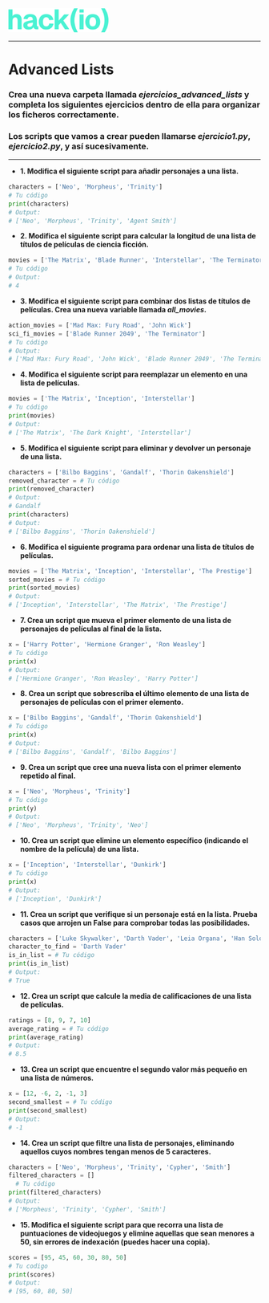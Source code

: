 <div style="text-align: center; width: 200px;" >
  <img src="https://github.com/Hack-io-Data/Imagenes/blob/main/01-LogosHackio/logo_celeste@4x.png?raw=true" alt="logo hack(io)" />
</div>

---

# Advanced Lists

### Crea una nueva carpeta llamada *ejercicios_advanced_lists* y completa los siguientes ejercicios dentro de ella para organizar los ficheros correctamente.

### Los scripts que vamos a crear pueden llamarse *ejercicio1.py*, *ejercicio2.py*, y así sucesivamente.

---

- **1. Modifica el siguiente script para añadir personajes a una lista.**
```python
characters = ['Neo', 'Morpheus', 'Trinity']
# Tu código
print(characters)
# Output:
# ['Neo', 'Morpheus', 'Trinity', 'Agent Smith']
```
- **2. Modifica el siguiente script para calcular la longitud de una lista de títulos de películas de ciencia ficción.**
```python
movies = ['The Matrix', 'Blade Runner', 'Interstellar', 'The Terminator']
# Tu código
# Output:
# 4
```
- **3. Modifica el siguiente script para combinar dos listas de títulos de películas. Crea una nueva variable llamada *all_movies*.**
```python
action_movies = ['Mad Max: Fury Road', 'John Wick']
sci_fi_movies = ['Blade Runner 2049', 'The Terminator']
# Tu código
# Output:
# ['Mad Max: Fury Road', 'John Wick', 'Blade Runner 2049', 'The Terminator']
```
- **4. Modifica el siguiente script para reemplazar un elemento en una lista de películas.**
```python
movies = ['The Matrix', 'Inception', 'Interstellar']
# Tu código
print(movies)
# Output:
# ['The Matrix', 'The Dark Knight', 'Interstellar']
```
- **5. Modifica el siguiente script para eliminar y devolver un personaje de una lista.**
```python
characters = ['Bilbo Baggins', 'Gandalf', 'Thorin Oakenshield']
removed_character = # Tu código
print(removed_character)
# Output:
# Gandalf
print(characters)
# Output:
# ['Bilbo Baggins', 'Thorin Oakenshield']
```
- **6. Modifica el siguiente programa para ordenar una lista de títulos de películas.**
```python
movies = ['The Matrix', 'Inception', 'Interstellar', 'The Prestige']
sorted_movies = # Tu código
print(sorted_movies)
# Output:
# ['Inception', 'Interstellar', 'The Matrix', 'The Prestige']
```
- **7. Crea un script que mueva el primer elemento de una lista de personajes de películas al final de la lista.**
```python
x = ['Harry Potter', 'Hermione Granger', 'Ron Weasley']
# Tu código
print(x)
# Output:
# ['Hermione Granger', 'Ron Weasley', 'Harry Potter']
```
- **8. Crea un script que sobrescriba el último elemento de una lista de personajes de películas con el primer elemento.**
```python
x = ['Bilbo Baggins', 'Gandalf', 'Thorin Oakenshield']
# Tu código
print(x)
# Output:
# ['Bilbo Baggins', 'Gandalf', 'Bilbo Baggins']
```
- **9. Crea un script que cree una nueva lista con el primer elemento repetido al final.**
```python
x = ['Neo', 'Morpheus', 'Trinity']
# Tu código
print(y)
# Output:
# ['Neo', 'Morpheus', 'Trinity', 'Neo']
```
- **10. Crea un script que elimine un elemento específico (indicando el nombre de la película) de una lista.**
```python
x = ['Inception', 'Interstellar', 'Dunkirk']
# Tu código
print(x)
# Output:
# ['Inception', 'Dunkirk']
```
- **11. Crea un script que verifique si un personaje está en la lista. Prueba casos que arrojen un False para comprobar todas las posibilidades.**
```python
characters = ['Luke Skywalker', 'Darth Vader', 'Leia Organa', 'Han Solo']
character_to_find = 'Darth Vader'
is_in_list = # Tu código
print(is_in_list)
# Output:
# True
```
- **12. Crea un script que calcule la media de calificaciones de una lista de películas.**
```python
ratings = [8, 9, 7, 10]
average_rating = # Tu código
print(average_rating)
# Output:
# 8.5
```
- **13. Crea un script que encuentre el segundo valor más pequeño en una lista de números.**
```python
x = [12, -6, 2, -1, 3]
second_smallest = # Tu código
print(second_smallest)
# Output:
# -1
```
- **14. Crea un script que filtre una lista de personajes, eliminando aquellos cuyos nombres tengan menos de 5 caracteres.**
```python
characters = ['Neo', 'Morpheus', 'Trinity', 'Cypher', 'Smith']
filtered_characters = []
  # Tu código
print(filtered_characters)
# Output:
# ['Morpheus', 'Trinity', 'Cypher', 'Smith']

```
- **15. Modifica el siguiente script para que recorra una lista de puntuaciones de videojuegos y elimine aquellas que sean menores a 50, sin errores de indexación (puedes hacer una copia).**
```python
scores = [95, 45, 60, 30, 80, 50]
# Tu codigo
print(scores)
# Output:
# [95, 60, 80, 50]
```